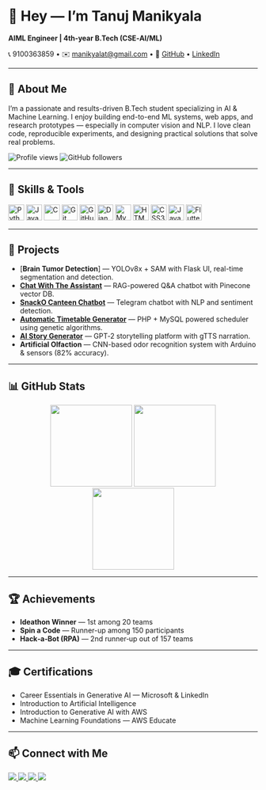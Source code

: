 # 👋 Hey — I’m Tanuj Manikyala

**AIML Engineer | 4th‑year B.Tech (CSE‑AI/ML)**

📞 9100363859 • ✉️ [manikyalat@gmail.com](mailto:manikyalat@gmail.com) • 🔗 [GitHub](https://github.com/TanujManikyala) • [LinkedIn](https://www.linkedin.com/in/manikyala-tanuj-64ba42204/)

---

## 🚀 About Me

I’m a passionate and results-driven B.Tech student specializing in AI & Machine Learning. I enjoy building end-to-end ML systems, web apps, and research prototypes — especially in computer vision and NLP. I love clean code, reproducible experiments, and designing practical solutions that solve real problems.

![Profile views](https://komarev.com/ghpvc/?username=TanujManikyala\&label=Profile%20Views\&color=0e75b6\&style=flat)
![GitHub followers](https://img.shields.io/github/followers/TanujManikyala?label=Followers\&style=social)

---

## 🧰 Skills & Tools

<div align="left">
  <img src="https://cdn.jsdelivr.net/gh/devicons/devicon/icons/python/python-original.svg" height="32" alt="Python" />
  <img src="https://cdn.jsdelivr.net/gh/devicons/devicon/icons/java/java-original.svg" height="32" alt="Java" />
  <img src="https://cdn.jsdelivr.net/gh/devicons/devicon/icons/c/c-original.svg" height="32" alt="C" />
  <img src="https://cdn.jsdelivr.net/gh/devicons/devicon/icons/git/git-original.svg" height="32" alt="Git" />
  <img src="https://cdn.jsdelivr.net/gh/devicons/devicon/icons/github/github-original.svg" height="32" alt="GitHub" />
  <img src="https://cdn.jsdelivr.net/gh/devicons/devicon/icons/django/django-plain.svg" height="32" alt="Django" />
  <img src="https://cdn.jsdelivr.net/gh/devicons/devicon/icons/mysql/mysql-original.svg" height="32" alt="MySQL" />
  <img src="https://cdn.jsdelivr.net/gh/devicons/devicon/icons/html5/html5-original.svg" height="32" alt="HTML5" />
  <img src="https://cdn.jsdelivr.net/gh/devicons/devicon/icons/css3/css3-original.svg" height="32" alt="CSS3" />
  <img src="https://cdn.jsdelivr.net/gh/devicons/devicon/icons/javascript/javascript-original.svg" height="32" alt="JavaScript" />
  <img src="https://cdn.jsdelivr.net/gh/devicons/devicon/icons/flutter/flutter-original.svg" height="32" alt="Flutter" />
</div>

---

## 📌 Projects

* [**Brain Tumor Detection**] — YOLOv8x + SAM with Flask UI, real-time segmentation and detection.
* [**Chat With The Assistant**](https://github.com/TanujManikyala/Chat-with-the-Assistant) — RAG-powered Q&A chatbot with Pinecone vector DB.
* [**SnackO Canteen Chatbot**](https://github.com/TanujManikyala/SnackO) — Telegram chatbot with NLP and sentiment detection.
* [**Automatic Timetable Generator**](https://kgr-atg.000webhostapp.com/index.html/) — PHP + MySQL powered scheduler using genetic algorithms.
* [**AI Story Generator**](https://github.com/TanujManikyala/AI-STORY-GENERATOR) — GPT‑2 storytelling platform with gTTS narration.
* **Artificial Olfaction** — CNN-based odor recognition system with Arduino & sensors (82% accuracy).

---

## 📊 GitHub Stats

<div align="center">
  <img src="https://github-readme-stats.vercel.app/api?username=TanujManikyala&show_icons=true&theme=radical" height="165" />
  <img src="https://github-readme-streak-stats.herokuapp.com/?user=TanujManikyala&theme=radical" height="165" />
</div>

<div align="center">
  <img src="https://github-readme-stats.vercel.app/api/top-langs/?username=TanujManikyala&layout=compact&theme=radical" height="165" />
</div>

---

## 🏆 Achievements

* **Ideathon Winner** — 1st among 20 teams
* **Spin a Code** — Runner-up among 150 participants
* **Hack‑a‑Bot (RPA)** — 2nd runner‑up out of 157 teams

---

## 🎓 Certifications

* Career Essentials in Generative AI — Microsoft & LinkedIn
* Introduction to Artificial Intelligence
* Introduction to Generative AI with AWS
* Machine Learning Foundations — AWS Educate

---

## 📫 Connect with Me

<a href="https://www.linkedin.com/in/manikyala-tanuj-64ba42204/" target="_blank">
  <img src="https://img.shields.io/badge/LinkedIn-0077B5?style=for-the-badge&logo=linkedin&logoColor=white" />
</a>
<a href="mailto:manikyalat@gmail.com" target="_blank">
  <img src="https://img.shields.io/badge/Gmail-D14836?style=for-the-badge&logo=gmail&logoColor=white" />
</a>
<a href="https://twitter.com/Tanz000" target="_blank">
  <img src="https://img.shields.io/badge/Twitter-1DA1F2?style=for-the-badge&logo=twitter&logoColor=white" />
</a>
<a href="https://www.instagram.com/Tanzu_14/" target="_blank">
  <img src="https://img.shields.io/badge/Instagram-E4405F?style=for-the-badge&logo=instagram&logoColor=white" />
</a>
